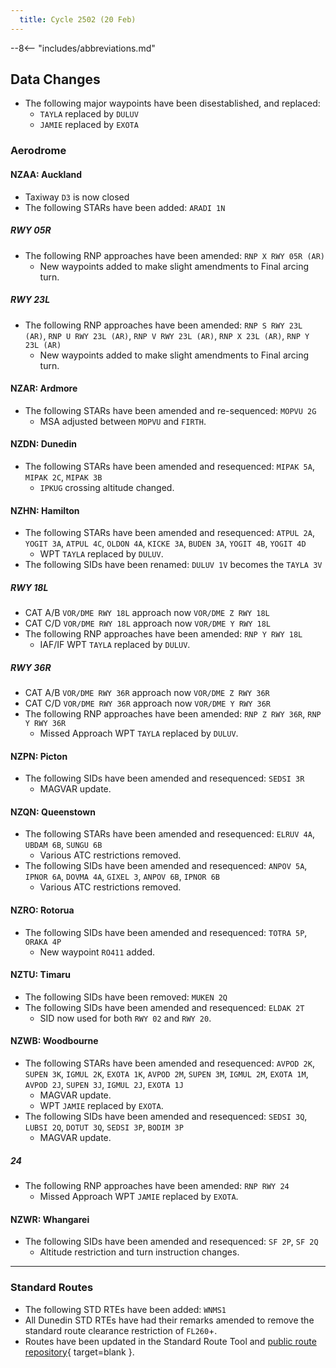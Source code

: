 ```yaml
---
  title: Cycle 2502 (20 Feb)
---
```


--8<-- "includes/abbreviations.md"

## Data Changes

- The following major waypoints have been disestablished, and replaced:
    - `TAYLA` replaced by `DULUV`
    - `JAMIE` replaced by `EXOTA`

### Aerodrome

#### NZAA: Auckland

- Taxiway `D3` is now closed
- The following STARs have been added: `ARADI 1N`

##### RWY 05R

- The following RNP approaches have been amended: `RNP X RWY 05R (AR)`
    - New waypoints added to make slight amendments to Final arcing turn.

##### RWY 23L

- The following RNP approaches have been amended: `RNP S RWY 23L (AR)`, `RNP U RWY 23L (AR)`, `RNP V RWY 23L (AR)`, `RNP X 23L (AR)`, `RNP Y 23L (AR)`
    - New waypoints added to make slight amendments to Final arcing turn.

#### NZAR: Ardmore

- The following STARs have been amended and re-sequenced: `MOPVU 2G`
    - MSA adjusted between `MOPVU` and `FIRTH`.

#### NZDN: Dunedin

- The following STARs have been amended and resequenced: `MIPAK 5A`, `MIPAK 2C`, `MIPAK 3B`
    - `IPKUG` crossing altitude changed.

#### NZHN: Hamilton

- The following STARs have been amended and resequenced: `ATPUL 2A`, `YOGIT 3A`, `ATPUL 4C`, `OLDON 4A`, `KICKE 3A`, `BUDEN 3A`, `YOGIT 4B`, `YOGIT 4D`
    - WPT `TAYLA` replaced by `DULUV`.
- The following SIDs have been renamed: `DULUV 1V` becomes the `TAYLA 3V`

##### RWY 18L

- CAT A/B `VOR/DME RWY 18L` approach now `VOR/DME Z RWY 18L`
- CAT C/D `VOR/DME RWY 18L` approach now `VOR/DME Y RWY 18L`
- The following RNP approaches have been amended: `RNP Y RWY 18L`
    - IAF/IF WPT `TAYLA` replaced by `DULUV`.

##### RWY 36R

- CAT A/B `VOR/DME RWY 36R` approach now `VOR/DME Z RWY 36R`
- CAT C/D `VOR/DME RWY 36R` approach now `VOR/DME Y RWY 36R`
- The following RNP approaches have been amended: `RNP Z RWY 36R`, `RNP Y RWY 36R`
    - Missed Approach WPT `TAYLA` replaced by `DULUV`.

#### NZPN: Picton

- The following SIDs have been amended and resequenced: `SEDSI 3R`
    - MAGVAR update.

#### NZQN: Queenstown

- The following STARs have been amended and resequenced: `ELRUV 4A`, `UBDAM 6B`, `SUNGU 6B`
    - Various ATC restrictions removed.
- The following SIDs have been amended and resequenced: `ANPOV 5A`, `IPNOR 6A`, `DOVMA 4A`, `GIXEL 3`, `ANPOV 6B`, `IPNOR 6B`
    - Various ATC restrictions removed.

#### NZRO: Rotorua

- The following SIDs have been amended and resequenced: `TOTRA 5P`, `ORAKA 4P`
    - New waypoint `RO411` added.

#### NZTU: Timaru

- The following SIDs have been removed: `MUKEN 2Q`
- The following SIDs have been amended and resequenced: `ELDAK 2T`
    - SID now used for both `RWY 02` and `RWY 20`.
  
#### NZWB: Woodbourne

- The following STARs have been amended and resequenced: `AVPOD 2K`, `SUPEN 3K`, `IGMUL 2K`, `EXOTA 1K`, `AVPOD 2M`, `SUPEN 3M`, `IGMUL 2M`, `EXOTA 1M`, `AVPOD 2J`, `SUPEN 3J`, `IGMUL 2J`, `EXOTA 1J`
    - MAGVAR update.
    - WPT `JAMIE` replaced by `EXOTA`.
- The following SIDs have been amended and resequenced: `SEDSI 3Q`, `LUBSI 2Q`, `DOTUT 3Q`, `SEDSI 3P`, `BODIM 3P`
    - MAGVAR update.

##### 24

- The following RNP approaches have been amended: `RNP RWY 24`
    - Missed Approach WPT `JAMIE` replaced by `EXOTA`.

#### NZWR: Whangarei

- The following SIDs have been amended and resequenced: `SF 2P`, `SF 2Q`
    - Altitude restriction and turn instruction changes.

-----

### Standard Routes

- The following STD RTEs have been added: `WNMS1`
- All Dunedin STD RTEs have had their remarks amended to remove the standard route clearance restriction of `FL260`+.
- Routes have been updated in the Standard Route Tool and [public route repository](https://github.com/vatnz-dev/std-rte-public){ target=blank }.

